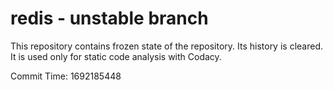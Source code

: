 # redis - unstable branch

This repository contains frozen state of the repository.
Its history is cleared. It is used only for static code
analysis with Codacy.

Commit Time: 1692185448